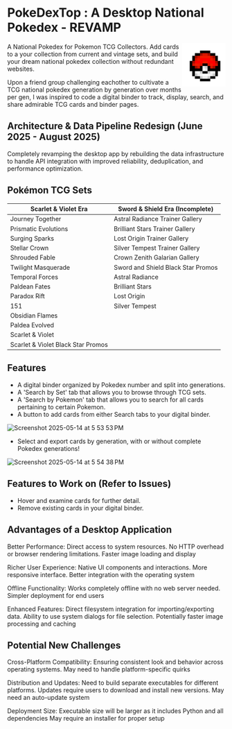
# PokeDexTop : A Desktop National Pokedex - REVAMP

<img align="right" width="100" height="100" src="assets/pokeball.png">
<p>A National Pokedex for Pokemon TCG Collectors. Add cards to a your collection from current and vintage sets, and build your dream national pokedex collection without redundant websites. <br>  

Upon a friend group challenging eachother to cultivate a TCG national pokedex generation by generation over months per gen, I was inspired to code a digital binder to track, display, search, and share admirable TCG cards and binder pages. </p> 

## Architecture & Data Pipeline Redesign (June 2025 - August 2025)
Completely revamping the desktop app by rebuilding the data infrastructure to handle API integration with improved reliability, deduplication, and performance optimization. 

## Pokémon TCG Sets

| Scarlet & Violet Era | Sword & Shield Era (Incomplete) | 
|----------------------|--------------------------------|
| Journey Together | Astral Radiance Trainer Gallery |
| Prismatic Evolutions | Brilliant Stars Trainer Gallery |
| Surging Sparks | Lost Origin Trainer Gallery |
| Stellar Crown | Silver Tempest Trainer Gallery |
| Shrouded Fable | Crown Zenith Galarian Gallery |
| Twilight Masquerade | Sword and Shield Black Star Promos |
| Temporal Forces | Astral Radiance |
| Paldean Fates | Brilliant Stars |
| Paradox Rift | Lost Origin |
| 151 | Silver Tempest |
| Obsidian Flames | |
| Paldea Evolved | |
| Scarlet & Violet | |
| Scarlet & Violet Black Star Promos | |

## Features

- A digital binder organized by Pokedex number and split into generations.
- A 'Search by Set' tab that allows you to browse through TCG sets.
- A 'Search by Pokemon' tab that allows you to search for all cards pertaining to certain Pokemon.
- A button to add cards from either Search tabs to your digital binder.

<img width="300" alt="Screenshot 2025-05-14 at 5 53 53 PM" src="https://github.com/user-attachments/assets/653f6cd3-4f99-4503-a3bc-7a9ecd918fb6" />

- Select and export cards by generation, with or without complete Pokedex generations!

<img width="300" alt="Screenshot 2025-05-14 at 5 54 38 PM" src="https://github.com/user-attachments/assets/e2fbdb6d-fef6-46bd-b770-9a59d4c9a9d7" />

## Features to Work on (Refer to Issues)

- Hover and examine cards for further detail.
- Remove existing cards in your digital binder.


## Advantages of a Desktop Application

Better Performance: Direct access to system resources. No HTTP overhead or browser rendering limitations. Faster image loading and display

Richer User Experience: Native UI components and interactions. More responsive interface. Better integration with the operating system

Offline Functionality: Works completely offline with no web server needed. Simpler deployment for end users

Enhanced Features: Direct filesystem integration for importing/exporting data. Ability to use system dialogs for file selection. Potentially faster image processing and caching

## Potential New Challenges

Cross-Platform Compatibility: Ensuring consistent look and behavior across operating systems. May need to handle platform-specific quirks

Distribution and Updates: Need to build separate executables for different platforms. Updates require users to download and install new versions. May need an auto-update system

Deployment Size: Executable size will be larger as it includes Python and all dependencies
May require an installer for proper setup

